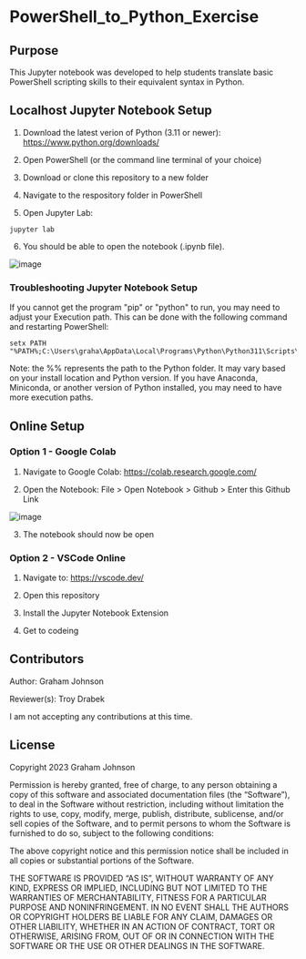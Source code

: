 # PowerShell_to_Python_Exercise
## Purpose
This Jupyter notebook was developed to help students translate basic PowerShell scripting skills to their equivalent syntax in Python. 

## Localhost Jupyter Notebook Setup

1. Download the latest verion of Python (3.11 or newer): https://www.python.org/downloads/ 

2. Open PowerShell (or the command line terminal of your choice)

3. Download or clone this repository to a new folder

4. Navigate to the respository folder in PowerShell

5. Open Jupyter Lab:
```
jupyter lab
```

6. You should be able to open the notebook (.ipynb file). 

![image](https://github.com/gmjohnson17/PowerShell-Lab/assets/146036376/fdbc7cc9-2b06-4663-b160-58129fdd0c3f)

### Troubleshooting Jupyter Notebook Setup

If you cannot get the program "pip" or "python" to run, you may need to adjust your Execution path. This can be done with the following command and restarting PowerShell:
```
setx PATH "%PATH%;C:\Users\graha\AppData\Local\Programs\Python\Python311\Scripts\;C:\Users\graha\AppData\Local\Programs\Python\Python311\"
```

Note: the %% represents the path to the Python folder. It may vary based on your install location and Python version. If you have Anaconda, Miniconda, or another version of Python installed, you may need to have more execution paths.

## Online Setup

### Option 1 - Google Colab

1. Navigate to Google Colab: https://colab.research.google.com/

2. Open the Notebook: File > Open Notebook > Github > Enter this Github Link

![image](https://github.com/gmjohnson17/PowerShell_to_Python_Exercise/assets/146036376/904f66af-751d-4d95-9883-1a253ae48338)

3. The notebook should now be open

### Option 2 - VSCode Online

1. Navigate to: https://vscode.dev/

2. Open this repository

3. Install the Jupyter Notebook Extension

4. Get to codeing

## Contributors
Author: Graham Johnson

Reviewer(s): Troy Drabek

I am not accepting any contributions at this time. 

## License 
Copyright 2023 Graham Johnson

Permission is hereby granted, free of charge, to any person obtaining a copy of this software and associated documentation files (the “Software”), to deal in the Software without restriction, including without limitation the rights to use, copy, modify, merge, publish, distribute, sublicense, and/or sell copies of the Software, and to permit persons to whom the Software is furnished to do so, subject to the following conditions:

The above copyright notice and this permission notice shall be included in all copies or substantial portions of the Software.

THE SOFTWARE IS PROVIDED “AS IS”, WITHOUT WARRANTY OF ANY KIND, EXPRESS OR IMPLIED, INCLUDING BUT NOT LIMITED TO THE WARRANTIES OF MERCHANTABILITY, FITNESS FOR A PARTICULAR PURPOSE AND NONINFRINGEMENT. IN NO EVENT SHALL THE AUTHORS OR COPYRIGHT HOLDERS BE LIABLE FOR ANY CLAIM, DAMAGES OR OTHER LIABILITY, WHETHER IN AN ACTION OF CONTRACT, TORT OR OTHERWISE, ARISING FROM, OUT OF OR IN CONNECTION WITH THE SOFTWARE OR THE USE OR OTHER DEALINGS IN THE SOFTWARE.
